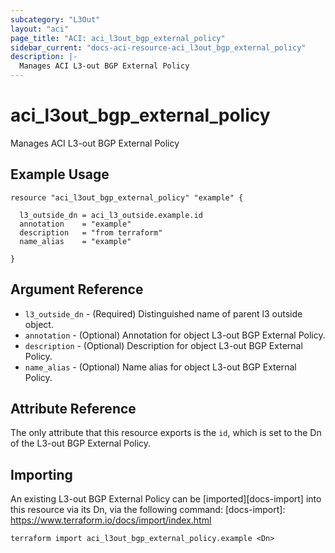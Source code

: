 ```yaml
---
subcategory: "L3Out"
layout: "aci"
page_title: "ACI: aci_l3out_bgp_external_policy"
sidebar_current: "docs-aci-resource-aci_l3out_bgp_external_policy"
description: |-
  Manages ACI L3-out BGP External Policy
---
```


# aci_l3out_bgp_external_policy

Manages ACI L3-out BGP External Policy

## Example Usage

```hcl
resource "aci_l3out_bgp_external_policy" "example" {

  l3_outside_dn = aci_l3_outside.example.id
  annotation    = "example"
  description   = "from terraform"
  name_alias    = "example"

}
```

## Argument Reference

- `l3_outside_dn` - (Required) Distinguished name of parent l3 outside object.
- `annotation` - (Optional) Annotation for object L3-out BGP External Policy.
- `description` - (Optional) Description for object L3-out BGP External Policy.
- `name_alias` - (Optional) Name alias for object L3-out BGP External Policy.

## Attribute Reference

The only attribute that this resource exports is the `id`, which is set to the
Dn of the L3-out BGP External Policy.

## Importing

An existing L3-out BGP External Policy can be [imported][docs-import] into this resource via its Dn, via the following command:
[docs-import]: https://www.terraform.io/docs/import/index.html

```
terraform import aci_l3out_bgp_external_policy.example <Dn>
```
